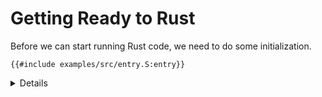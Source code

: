 # Getting Ready to Rust

Before we can start running Rust code, we need to do some initialization.

```armasm
{{#include examples/src/entry.S:entry}}
```

<details>

This code is in `src/bare-metal/aps/examples/src/entry.S`. It's not necessary to
understand this in detail -- the takeaway is that typically some low-level setup
is needed to meet Rust's expectations of the system.

- This is the same as it would be for C: initializing the processor state,
  zeroing the BSS, and setting up the stack pointer.
  - The BSS (block starting symbol, for historical reasons) is the part of the
    object file that contains statically allocated variables that are
    initialized to zero. They are omitted from the image, to avoid wasting space
    on zeroes. The compiler assumes that the loader will take care of zeroing
    them.
- The BSS may already be zeroed, depending on how memory is initialized and the
  image is loaded, but we zero it to be sure.
- We need to enable the MMU and cache before reading or writing any memory. If
  we don't:
  - Unaligned accesses will fault. We build the Rust code for the
    `aarch64-unknown-none` target that sets `+strict-align` to prevent the
    compiler from generating unaligned accesses, so it should be fine in this
    case, but this is not necessarily the case in general.
  - If it were running in a VM, this can lead to cache coherency issues. The
    problem is that the VM is accessing memory directly with the cache disabled,
    while the host has cacheable aliases to the same memory. Even if the host
    doesn't explicitly access the memory, speculative accesses can lead to cache
    fills, and then changes from one or the other will get lost when the cache
    is cleaned or the VM enables the cache. (Cache is keyed by physical address,
    not VA or IPA.)
- For simplicity, we just use a hardcoded pagetable (see `idmap.S`) that
  identity maps the first 1 GiB of address space for devices, the next 1 GiB for
  DRAM, and another 1 GiB higher up for more devices. This matches the memory
  layout that QEMU uses.
- We also set up the exception vector (`vbar_el1`), which we'll see more about
  later.
- All examples this afternoon assume we will be running at exception level 1
  (EL1). If you need to run at a different exception level, you'll need to
  modify `entry.S` accordingly.

</details>
